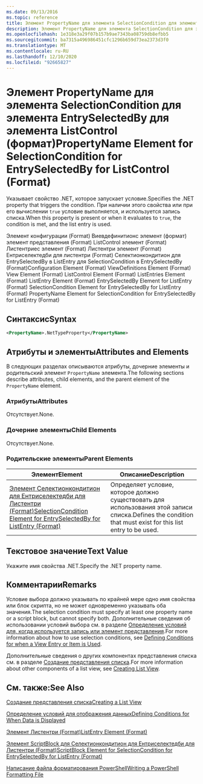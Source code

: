 ```yaml
---
ms.date: 09/13/2016
ms.topic: reference
title: Элемент PropertyName для элемента SelectionCondition для элемента EntrySelectedBy для элемента ListControl (формат)
description: Элемент PropertyName для элемента SelectionCondition для элемента EntrySelectedBy для элемента ListControl (формат)
ms.openlocfilehash: 1e318e3a29f07b157b9ae7343ba08759db8efbb5
ms.sourcegitcommit: ba7315a496986451cfc1296b659d73ea2373d3f0
ms.translationtype: MT
ms.contentlocale: ru-RU
ms.lasthandoff: 12/10/2020
ms.locfileid: "92665827"
---
```

# <a name="propertyname-element-for-selectioncondition-for-entryselectedby-for-listcontrol-format"></a><span data-ttu-id="9ba8b-103">Элемент PropertyName для элемента SelectionCondition для элемента EntrySelectedBy для элемента ListControl (формат)</span><span class="sxs-lookup"><span data-stu-id="9ba8b-103">PropertyName Element for SelectionCondition for EntrySelectedBy for ListControl (Format)</span></span>

<span data-ttu-id="9ba8b-104">Указывает свойство .NET, которое запускает условие.</span><span class="sxs-lookup"><span data-stu-id="9ba8b-104">Specifies the .NET property that triggers the condition.</span></span> <span data-ttu-id="9ba8b-105">При наличии этого свойства или при его вычислении `true` условие выполняется, и используется запись списка.</span><span class="sxs-lookup"><span data-stu-id="9ba8b-105">When this property is present or when it evaluates to `true`, the condition is met, and the list entry is used.</span></span>

<span data-ttu-id="9ba8b-106">Элемент конфигурации (Format) Виевдефинитионс элемент (формат) элемент представления (Format) ListControl элемент (Format) Листентриес элемент (Format) Листентри элемент (Format) Ентриселектедби для листентри (Format) Селектионкондитион для EntrySelectedBy в ListEntry для SelectionCondition в EntrySelectedBy (Format)</span><span class="sxs-lookup"><span data-stu-id="9ba8b-106">Configuration Element (Format) ViewDefinitions Element (Format) View Element (Format) ListControl Element (Format) ListEntries Element (Format) ListEntry Element (Format) EntrySelectedBy Element for ListEntry (Format) SelectionCondition Element for EntrySelectedBy for ListEntry (Format) PropertyName Element for SelectionCondition for EntrySelectedBy for ListEntry (Format)</span></span>

## <a name="syntax"></a><span data-ttu-id="9ba8b-107">Синтаксис</span><span class="sxs-lookup"><span data-stu-id="9ba8b-107">Syntax</span></span>

```xml
<PropertyName>.NetTypeProperty</PropertyName>
```

## <a name="attributes-and-elements"></a><span data-ttu-id="9ba8b-108">Атрибуты и элементы</span><span class="sxs-lookup"><span data-stu-id="9ba8b-108">Attributes and Elements</span></span>

<span data-ttu-id="9ba8b-109">В следующих разделах описываются атрибуты, дочерние элементы и родительский элемент `PropertyName` элемента.</span><span class="sxs-lookup"><span data-stu-id="9ba8b-109">The following sections describe attributes, child elements, and the parent element of the `PropertyName` element.</span></span>

### <a name="attributes"></a><span data-ttu-id="9ba8b-110">Атрибуты</span><span class="sxs-lookup"><span data-stu-id="9ba8b-110">Attributes</span></span>

<span data-ttu-id="9ba8b-111">Отсутствует.</span><span class="sxs-lookup"><span data-stu-id="9ba8b-111">None.</span></span>

### <a name="child-elements"></a><span data-ttu-id="9ba8b-112">Дочерние элементы</span><span class="sxs-lookup"><span data-stu-id="9ba8b-112">Child Elements</span></span>

<span data-ttu-id="9ba8b-113">Отсутствует.</span><span class="sxs-lookup"><span data-stu-id="9ba8b-113">None.</span></span>

### <a name="parent-elements"></a><span data-ttu-id="9ba8b-114">Родительские элементы</span><span class="sxs-lookup"><span data-stu-id="9ba8b-114">Parent Elements</span></span>

|<span data-ttu-id="9ba8b-115">Элемент</span><span class="sxs-lookup"><span data-stu-id="9ba8b-115">Element</span></span>|<span data-ttu-id="9ba8b-116">Описание</span><span class="sxs-lookup"><span data-stu-id="9ba8b-116">Description</span></span>|
|-------------|-----------------|
|[<span data-ttu-id="9ba8b-117">Элемент Селектионкондитион для Ентриселектедби для Листентри (Format)</span><span class="sxs-lookup"><span data-stu-id="9ba8b-117">SelectionCondition Element for EntrySelectedBy for ListEntry (Format)</span></span>](./selectioncondition-element-for-entryselectedby-for-listcontrol-format.md)|<span data-ttu-id="9ba8b-118">Определяет условие, которое должно существовать для использования этой записи списка.</span><span class="sxs-lookup"><span data-stu-id="9ba8b-118">Defines the condition that must exist for this list entry to be used.</span></span>|

## <a name="text-value"></a><span data-ttu-id="9ba8b-119">Текстовое значение</span><span class="sxs-lookup"><span data-stu-id="9ba8b-119">Text Value</span></span>

<span data-ttu-id="9ba8b-120">Укажите имя свойства .NET.</span><span class="sxs-lookup"><span data-stu-id="9ba8b-120">Specify the .NET property name.</span></span>

## <a name="remarks"></a><span data-ttu-id="9ba8b-121">Комментарии</span><span class="sxs-lookup"><span data-stu-id="9ba8b-121">Remarks</span></span>

<span data-ttu-id="9ba8b-122">Условие выбора должно указывать по крайней мере одно имя свойства или блок скрипта, но не может одновременно указывать оба значения.</span><span class="sxs-lookup"><span data-stu-id="9ba8b-122">The selection condition must specify at least one property name or a script block, but cannot specify both.</span></span> <span data-ttu-id="9ba8b-123">Дополнительные сведения об использовании условий выбора см. в разделе [Определение условий для, когда используется запись или элемент представления](./defining-conditions-for-displaying-data.md).</span><span class="sxs-lookup"><span data-stu-id="9ba8b-123">For more information about how to use selection conditions, see [Defining Conditions for when a View Entry or Item is Used](./defining-conditions-for-displaying-data.md).</span></span>

<span data-ttu-id="9ba8b-124">Дополнительные сведения о других компонентах представления списка см. в разделе [Создание представления списка](./creating-a-list-view.md).</span><span class="sxs-lookup"><span data-stu-id="9ba8b-124">For more information about other components of a list view, see [Creating List View](./creating-a-list-view.md).</span></span>

## <a name="see-also"></a><span data-ttu-id="9ba8b-125">См. также:</span><span class="sxs-lookup"><span data-stu-id="9ba8b-125">See Also</span></span>

[<span data-ttu-id="9ba8b-126">Создание представления списка</span><span class="sxs-lookup"><span data-stu-id="9ba8b-126">Creating a List View</span></span>](./creating-a-list-view.md)

[<span data-ttu-id="9ba8b-127">Определение условий для отображения данных</span><span class="sxs-lookup"><span data-stu-id="9ba8b-127">Defining Conditions for When Data is Displayed</span></span>](./defining-conditions-for-displaying-data.md)

[<span data-ttu-id="9ba8b-128">Элемент Листентри (Format)</span><span class="sxs-lookup"><span data-stu-id="9ba8b-128">ListEntry Element (Format)</span></span>](./listentry-element-for-listcontrol-format.md)

[<span data-ttu-id="9ba8b-129">Элемент ScriptBlock для Селектионкондитион для Ентриселектедби для Листентри (Format)</span><span class="sxs-lookup"><span data-stu-id="9ba8b-129">ScriptBlock Element for SelectionCondition for EntrySelectedBy for ListEntry (Format)</span></span>](./scriptblock-element-for-selectioncondition-for-entryselectedby-for-listcontrol-format.md)

[<span data-ttu-id="9ba8b-130">Написание файла форматирования PowerShell</span><span class="sxs-lookup"><span data-stu-id="9ba8b-130">Writing a PowerShell Formatting File</span></span>](./writing-a-powershell-formatting-file.md)
